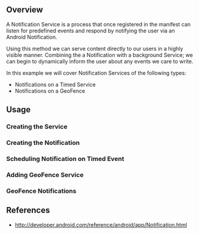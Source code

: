## Overview

A Notification Service is a process that once registered in the manifest can listen for predefined events and respond by notifying the user via an Android Notification. 

Using this method we can serve content directly to our users in a highly visible manner. Combining the a Notification with a background Service; we can begin to dynamically inform the user about any events we care to write.

In this example we will cover Notification Services of the following types:
* Notifications on a Timed Service
* Notifications on a GeoFence

## Usage
### Creating the Service
### Creating the Notification
### Scheduling Notification on Timed Event
### Adding GeoFence Service
### GeoFence Notifications

## References

 * <http://developer.android.com/reference/android/app/Notification.html>